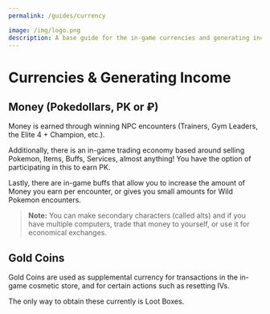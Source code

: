 ```yaml
---
permalink: /guides/currency

image: /img/logo.png
description: A base guide for the in-game currencies and generating income.
---
```


# Currencies & Generating Income

## Money (Pokedollars, PK or ₽)

Money is earned through winning NPC encounters (Trainers, Gym Leaders, the Elite
4 + Champion, etc.).

Additionally, there is an in-game trading economy based around selling Pokemon,
Items, Buffs, Services, almost anything! You have the option of participating in
this to earn PK.

Lastly, there are in-game buffs that allow you to increase the amount of Money
you earn per encounter, or gives you small amounts for Wild Pokemon encounters.

> __Note:__ You can make secondary characters (called alts) and if you have
> multiple computers, trade that money to yourself, or use it for economical
> exchanges.

## Gold Coins

Gold Coins are used as supplemental currency for transactions in the in-game
cosmetic store, and for certain actions such as resetting IVs.

The only way to obtain these currently is Loot Boxes.
